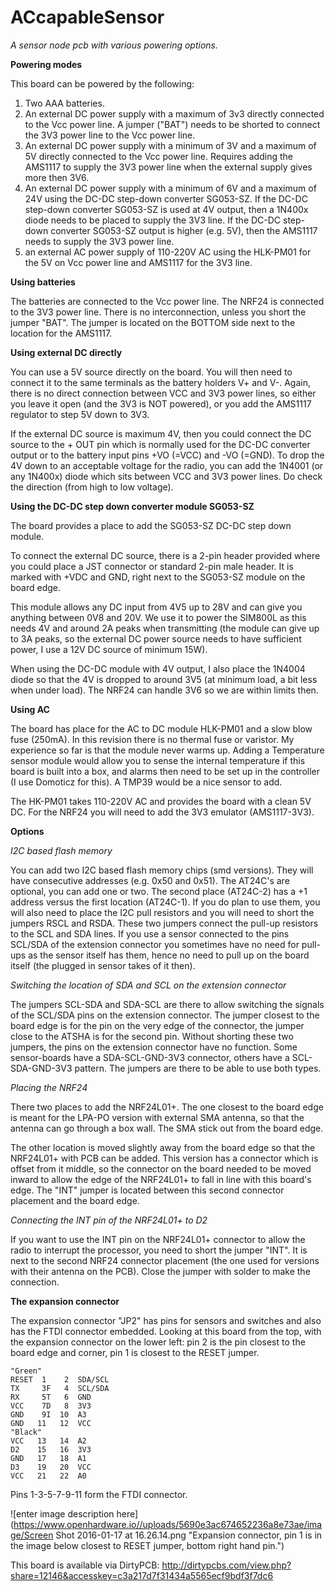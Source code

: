 # ACcapableSensor
_A sensor node pcb with various powering options._

**Powering modes**

This board can be powered by the following:

1. Two AAA batteries.
2. An external DC power supply with a maximum of 3v3 directly connected to the Vcc power line. A jumper ("BAT") needs to be shorted to connect the 3V3 power line to the Vcc power line.
3. An external DC power supply with a minimum of 3V and a maximum of 5V directly connected to the Vcc power line. Requires adding the AMS1117 to supply the 3V3 power line when the external supply gives more then 3V6.
4. An external DC power supply with a minimum of 6V and a maximum of 24V using the DC-DC step-down converter SG053-SZ. If the DC-DC step-down converter SG053-SZ is used at 4V output, then a 1N400x diode needs to be placed to supply the 3V3 line. If the DC-DC step-down converter SG053-SZ output is higher (e.g. 5V), then the AMS1117 needs to supply the 3V3 power line.
5. an external AC power supply of 110-220V AC using the HLK-PM01 for the 5V on Vcc power line and AMS1117 for the 3V3 line.


**Using batteries**

The batteries are connected to the Vcc power line. The NRF24 is connected to the 3V3 power line. There is no interconnection, unless you short the jumper "BAT". The jumper is located on the BOTTOM side next to the location for the AMS1117.

**Using external DC directly**

You can use a 5V source directly on the board. You will then need to connect it to the same terminals as the battery holders V+ and V-. Again, there is no direct connection between VCC and 3V3 power lines, so either you leave it open (and the 3V3 is NOT powered), or you add the AMS1117 regulator to step 5V down to 3V3.

If the external DC source is maximum 4V, then you could connect the DC source to the + OUT pin which is normally used for the DC-DC converter output or to the battery input pins +VO (=VCC) and -VO (=GND). To drop the 4V down to an acceptable voltage for the radio, you can add the 1N4001 (or any 1N400x) diode which sits between VCC and 3V3 power lines. Do check the direction (from high to low voltage).

**Using the DC-DC step down converter module SG053-SZ**

The board provides a place to add the SG053-SZ DC-DC step down module.

To connect the external DC source, there is a 2-pin header provided where you could place a JST connector or standard 2-pin male header. It is marked with +VDC and GND, right next to the SG053-SZ module on the board edge.

This module allows any DC input from 4V5 up to 28V and can give you anything between 0V8 and 20V. We use it to power the SIM800L as this needs 4V and around 2A peaks when transmitting (the module can give up to 3A peaks, so the external DC power source needs to have sufficient power, I use a 12V DC source of minimum 15W).

When using the DC-DC module with 4V output, I also place the 1N4004 diode so that the 4V is dropped to around 3V5 (at minimum load, a bit less when under load). The NRF24 can handle 3V6 so we are within limits then.

**Using AC**

The board has place for the AC to DC module HLK-PM01 and a slow blow fuse (250mA). In this revision there is no thermal fuse or varistor. My experience so far is that the module never warms up. Adding a Temperature sensor module would allow you to sense the internal temperature if this board is built into a box, and alarms then need to be set up in the controller (I use Domoticz for this). A TMP39 would be a nice sensor to add.

The HK-PM01 takes 110-220V AC and provides the board with a clean 5V DC. For the NRF24 you will need to add the 3V3 emulator (AMS1117-3V3).


**Options**

_I2C based flash memory_

You can add two I2C based flash memory chips (smd versions). They will have consecutive addresses (e.g. 0x50 and 0x51).
The AT24C's are optional, you can add one or two. The second place (AT24C-2) has a +1 address versus the first location (AT24C-1). If you do plan to use them, you will also need to place the I2C pull resistors and you will need to short the jumpers RSCL and RSDA. These two jumpers connect the pull-up resistors to the SCL and SDA lines.
If you use a sensor connected to the pins SCL/SDA of the extension connector you sometimes have no need for pull-ups as the sensor itself has them, hence no need to pull up on the board itself (the plugged in sensor takes of it then).

_Switching the location of SDA and SCL on the extension connector_

The jumpers SCL-SDA and SDA-SCL are there to allow switching the signals of the SCL/SDA pins on the extension connector. The jumper closest to the board edge is for the pin on the very edge of the connector, the jumper close to the ATSHA is for the second pin. Without shorting these two jumpers, the pins on the extension connector have no function.
Some sensor-boards have a SDA-SCL-GND-3V3 connector, others have a SCL-SDA-GND-3V3 pattern. The jumpers are there to be able to use both types.

_Placing the NRF24_

There two places to add the NRF24L01+. The one closest to the board edge is meant for the LPA-PO version with external SMA antenna, so that the antenna can go through a box wall. The SMA stick out from the board edge.

The other location is moved slightly away from the board edge so that the NRF24L01+ with PCB can be added. This version has a connector which is offset from it middle, so the connector on the board needed to be moved inward to allow the edge of the NRF24L01+ to fall in line with this board's edge. The "INT" jumper is located between this second connector placement and the board edge.

_Connecting the INT pin of the NRF24L01+ to D2_

If you want to use the INT pin on the NRF24L01+ connector to allow the radio to interrupt the processor, you need to short the jumper "INT". It is next to the second NRF24 connector placement (the one used for versions with their antenna on the PCB).
Close the jumper with solder to make the connection.

**The expansion connector**

The expansion connector "JP2" has pins for sensors and switches and also has the FTDI connector embedded. Looking at this board from the top, with the expansion connector on the lower left: pin 2 is the pin closest to the board edge and corner, pin 1 is closest to the RESET jumper.

```
"Green"
RESET  1    2  SDA/SCL
TX     3F   4  SCL/SDA
RX     5T   6  GND
VCC    7D   8  3V3
GND    9I  10  A3
GND   11   12  VCC
"Black"
VCC   13   14  A2
D2    15   16  3V3
GND   17   18  A1
D3    19   20  VCC
VCC   21   22  A0
```

Pins 1-3-5-7-9-11 form the FTDI connector.

![enter image description here](https://www.openhardware.io//uploads/5690e3ac674652236a8e73ae/image/Screen Shot 2016-01-17 at 16.26.14.png "Expansion connector, pin 1 is in the image below closest to RESET jumper, bottom right hand pin.")




This board is available via DirtyPCB:
http://dirtypcbs.com/view.php?share=12146&accesskey=c3a217d7f31434a5565ecf9bdf3f7dc6